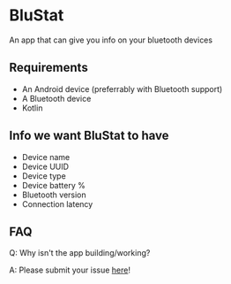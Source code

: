 # BluStat
An app that can give you info on your bluetooth devices

## Requirements
* An Android device (preferrably with Bluetooth support)
* A Bluetooth device
* Kotlin

## Info we want BluStat to have
* Device name
* Device UUID
* Device type
* Device battery %
* Bluetooth version
* Connection latency

## FAQ
Q: Why isn't the app building/working?

A: Please submit your issue [here](https://github.com/ryanjokuti/BluStat/issues/new)!
